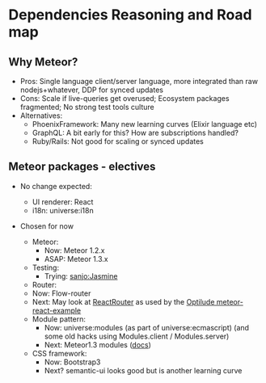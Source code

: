 # Dependencies Reasoning and Road map

## Why Meteor?

* Pros: Single language client/server language, more integrated than raw nodejs+whatever, DDP for synced updates
* Cons: Scale if live-queries get overused; Ecosystem packages fragmented; No strong test tools culture
* Alternatives: 
  * PhoenixFramework: Many new learning curves (Elixir language etc)
  * GraphQL: A bit early for this? How are subscriptions handled?
  * Ruby/Rails: Not good for scaling or synced updates
 
## Meteor packages - electives

* No change expected:
  * UI renderer: React
  * i18n: universe:i18n

* Chosen for now
  * Meteor:
    * Now: Meteor 1.2.x
    * ASAP: Meteor 1.3.x
  * Testing: 
    * Trying: [sanjo:Jasmine](https://meteor-testing.readme.io/docs/getting-started)    
  * Router: 
   * Now: Flow-router 
   * Next: May look at [ReactRouter](https://atmospherejs.com/reactrouter/react-router) as used by the 
     [Optilude meteor-react-example](https://github.com/optilude/meteor-react-example)
  * Module pattern: 
    * Now: universe:modules (as part of universe:ecmascript) (and some old hacks using Modules.client / Modules.server)
    * Next: Meteor1.3 modules ([docs](https://github.com/meteor/meteor/blob/release-1.3/packages/modules/README.md))
  * CSS framework: 
    * Now: Bootstrap3
    * Next? semantic-ui looks good but is another learning curve
 
